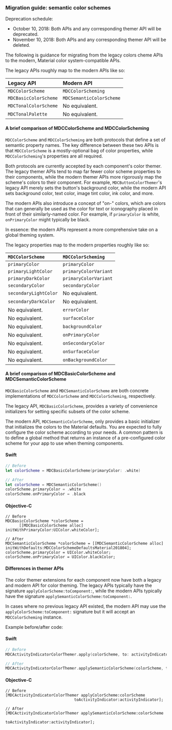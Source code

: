 ### Migration guide: semantic color schemes

Deprecation schedule:

- October 10, 2018: Both APIs and any corresponding themer API will be deprecated.
- November 10, 2018: Both APIs and any corresponding themer API will be deleted.

The following is guidance for migrating from the legacy colors cheme APIs to the modern, Material
color system-compatible APIs.

The legacy APIs roughly map to the modern APIs like so:

| Legacy API            | Modern API               |
|:----------------------|:-------------------------|
| `MDCColorScheme`      | `MDCColorScheming`       |
| `MDCBasicColorScheme` | `MDCSemanticColorScheme` |
| `MDCTonalColorScheme` | No equivalent.           |
| `MDCTonalPalette`     | No equivalent.           |

#### A brief comparison of MDCColorScheme and MDCColorScheming

`MDCColorScheme` and `MDCColorScheming` are both protocols that define a set of semantic property
names. The key difference between these two APIs is that `MDCColorScheme` is a mostly-optional bag
of color properties, while `MDCColorScheming`'s properties are all required.

Both protocols are currently accepted by each component's color themer. The legacy themer APIs
tend to map far fewer color scheme properties to their components, while the modern themer APIs
more rigorously map the scheme's colors to their component. For example, `MDCButtonColorThemer`'s
legacy API merely sets the button's background color, while the modern API sets background
color, text color, image tint color, ink color, and more.

The modern APIs also introduce a concept of "on-" colors, which are colors that can generally
be used as the color for text or iconography placed in front of their similarly-named color. For
example, if `primaryColor` is white, `onPrimaryColor` might typically be black.

In essence: the modern APIs represent a more comprehensive take on a global theming system.

The legacy properties map to the modern properties roughly like so:

| `MDCColorScheme`      | `MDCColorScheming`    |
|:----------------------|:----------------------|
| `primaryColor`        | `primaryColor`        |
| `primaryLightColor`   | `primaryColorVariant` |
| `primaryDarkColor`    | `primaryColorVariant` |
| `secondaryColor`      | `secondaryColor`      |
| `secondaryLightColor` | No equivalent.        |
| `secondaryDarkColor`  | No equivalent.        |
| No equivalent.        | `errorColor`          |
| No equivalent.        | `surfaceColor`        |
| No equivalent.        | `backgroundColor`     |
| No equivalent.        | `onPrimaryColor`      |
| No equivalent.        | `onSecondaryColor`    |
| No equivalent.        | `onSurfaceColor`      |
| No equivalent.        | `onBackgroundColor`   |

#### A brief comparison of MDCBasicColorScheme and MDCSemanticColorScheme

`MDCBasicColorScheme` and `MDCSemanticColorScheme` are both concrete implementations of
`MDCColorScheme` and `MDCColorScheming`, respectively.

The legacy API, `MDCBasicColorScheme`, provides a variety of convenience initializers for setting
specific subsets of the color scheme.

The modern API, `MDCSemanticColorScheme`, only provides a basic initializer that initializes the
colors to the Material defaults. You are expected to fully configure the color scheme according to
your needs. A common pattern is to define a global method that returns an instance of a
pre-configured color scheme for your app to use when theming components.

<!--<div class="material-code-render" markdown="1">-->
#### Swift
```swift
// Before
let colorScheme = MDCBasicColorScheme(primaryColor: .white)

// After
let colorScheme = MDCSemanticColorScheme()
colorScheme.primaryColor = .white
colorScheme.onPrimaryColor = .black
```

#### Objective-C

```objc
// Before
MDCBasicColorScheme *colorScheme =
      [[MDCBasicColorScheme alloc] initWithPrimaryColor:UIColor.whiteColor];

// After
MDCSemanticColorScheme *colorScheme = [[MDCSemanticColorScheme alloc] initWithDefaults:MDCColorSchemeDefaultsMaterial201804];
colorScheme.primaryColor = UIColor.whiteColor;
colorScheme.onPrimaryColor = UIColor.blackColor;
```
<!--</div>-->

#### Differences in themer APIs

The color themer extensions for each component now have both a legacy and modern API for color
theming. The legacy APIs typically have the signature `applyColorScheme:toComponent:`, while the
modern APIs typically have the signature `applySemanticColorScheme:toComponent:`.

In cases where no previous legacy API existed, the modern API may use the
`applyColorScheme:toComponent:` signature but it will accept an `MDCColorScheming` instance.

Example before/after code:

<!--<div class="material-code-render" markdown="1">-->
#### Swift
```swift
// Before
MDCActivityIndicatorColorThemer.apply(colorScheme, to: activityIndicator)

// After
MDCActivityIndicatorColorThemer.applySemanticColorScheme(colorScheme, to: activityIndicator)
```

#### Objective-C

```objc
// Before
[MDCActivityIndicatorColorThemer applyColorScheme:colorScheme
                              toActivityIndicator:activityIndicator];

// After
[MDCActivityIndicatorColorThemer applySemanticColorScheme:colorScheme
                                      toActivityIndicator:activityIndicator];
```
<!--</div>-->
